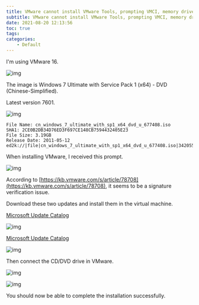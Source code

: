 ```yaml
---
title: VMware cannot install VMware Tools, prompting VMCI, memory driver
subtitle: VMware cannot install VMware Tools, prompting VMCI, memory driver
date: 2021-08-20 12:13:56
toc: true
tags: 
categories: 
    - Default
---
```


I'm using VMware 16.

![img](https://raw.githubusercontent.com/james-curtis/james-curtis.github.io/static/images/20210820120717730.png)

The image is Windows 7 Ultimate with Service Pack 1 (x64) - DVD (Chinese-Simplified).

Latest version 7601.

![img](https://raw.githubusercontent.com/james-curtis/james-curtis.github.io/static/images/20210820120832952.png)

```
File Name: cn_windows_7_ultimate_with_sp1_x64_dvd_u_677408.iso
SHA1: 2CE0B2DB34D76ED3F697CE148CB7594432405E23
File Size: 3.19GB
Release Date: 2011-05-12
ed2k://|file|cn_windows_7_ultimate_with_sp1_x64_dvd_u_677408.iso|3420557312|B58548681854236C7939003B583A8078|/
```

When installing VMware, I received this prompt.

![img](https://raw.githubusercontent.com/james-curtis/james-curtis.github.io/static/images/211be5072aba99fda55111d2c31fcdf9.png)

According to [https://kb.vmware.com/s/article/78708](https://kb.vmware.com/s/article/78708), it seems to be a signature verification issue.

Download these two updates and install them in the virtual machine.

[Microsoft Update Catalog](https://www.catalog.update.microsoft.com/search.aspx?q=kb4474419)

![img](https://raw.githubusercontent.com/james-curtis/james-curtis.github.io/static/images/20210820121051189.png)

[Microsoft Update Catalog](https://www.catalog.update.microsoft.com/search.aspx?q=4490628)

![img](https://raw.githubusercontent.com/james-curtis/james-curtis.github.io/static/images/20210820121103198.png)

Then connect the CD/DVD drive in VMware.

![img](https://raw.githubusercontent.com/james-curtis/james-curtis.github.io/static/images/20210820121218761.png)

![img](https://raw.githubusercontent.com/james-curtis/james-curtis.github.io/static/images/20210820121232724.png)

You should now be able to complete the installation successfully.
